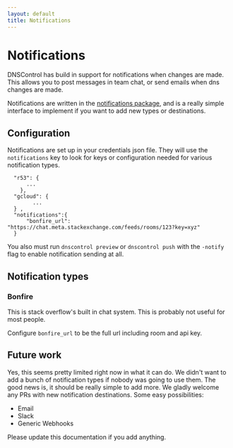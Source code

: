 ```yaml
---
layout: default
title: Notifications
---
```

# Notifications

DNSControl has build in support for notifications when changes are made. This allows you to post messages in team chat, or send emails when dns changes are made.

Notifications are written in the [notifications package](https://github.com/StackExchange/dnscontrol/tree/master/pkg/notifications), and is a really simple interface to implement if you want to add
new types or destinations.

## Configuration

Notifications are set up in your credentials json file. They will use the `notifications` key to look for keys or configuration needed for various notification types.

```
  "r53": {
      ...
    },
  "gcloud": {
        ...
  } ,
  "notifications":{
      "bonfire_url": "https://chat.meta.stackexchange.com/feeds/rooms/123?key=xyz"
  }
```

You also must run `dnscontrol preview` or `dnscontrol push` with the `-notify` flag to enable notification sending at all.

## Notification types

### Bonfire

This is stack overflow's built in chat system. This is probably not useful for most people.

Configure `bonfire_url` to be the full url including room and api key.

## Future work

Yes, this seems pretty limited right now in what it can do. We didn't want to add a bunch of notification types if nobody was going to use them. The good news is, it should 
be really simple to add more. We gladly welcome any PRs with new notification destinations. Some easy possibilities:

- Email
- Slack
- Generic Webhooks

Please update this documentation if you add anything.
